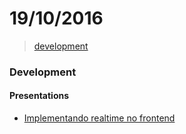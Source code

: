 # 19/10/2016

> [development](#development)


### Development

#### Presentations
- [Implementando realtime no frontend](http://www.slideshare.net/elo7br/mizuta-implementando-realtime-no-frontend)